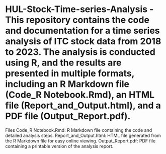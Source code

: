 # HUL-Stock-Time-series-Analysis - This repository contains the code and documentation for a time series analysis of ITC stock data from 2018 to 2023. The analysis is conducted using R, and the results are presented in multiple formats, including an R Markdown file (Code_R Notebook.Rmd), an HTML file (Report_and_Output.html), and a PDF file (Output_Report.pdf).

Files
Code_R Notebook.Rmd: R Markdown file containing the code and detailed analysis steps.
Report_and_Output.html: HTML file generated from the R Markdown file for easy online viewing.
Output_Report.pdf: PDF file containing a printable version of the analysis report.

